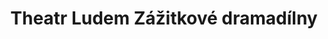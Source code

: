 ---
id: 06964d9b-8eb4-4c76-8d1d-c231b18a7012
title: "Theatr Ludem Zážitkové dramadílny"
price: 5000
year: 2016
description: "Theatr Ludem je nezisková organizace, která se specializuje na vzdělávání prostřednictvím loutek a loutkového divadla, například děti zábavnou formou seznamuje s významnými osobnostmi české i světové historie jako třeba i s Janem Amosem Komenským. Jejich vzdělávací interaktivní dílny pro děti budou i díky našemu příspěvku letos opět dostupné všem školákům z našeho regionu."
kouskovani: false
locationName: undefined
position:
  lng: 18.2926210423352
  lat: 49.833894677554085
---